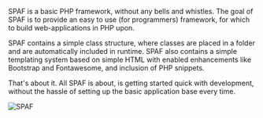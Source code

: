 SPAF is a basic PHP framework, without any bells and whistles.
The goal of SPAF is to provide an easy to use (for programmers) framework, for which to build web-applications in PHP upon.

SPAF contains a simple class structure, where classes are placed in a folder and are automatically included in runtime.
SPAF also contains a simple templating system based on simple HTML with enabled enhancements like Bootstrap and Fontawesome, and inclusion of PHP snippets.

That's about it. All SPAF is about, is getting started quick with development, without the hassle of setting up the basic application base every time.

![SPAF](http://files.web-infusion.dk/files/images/spafLogo.png)
